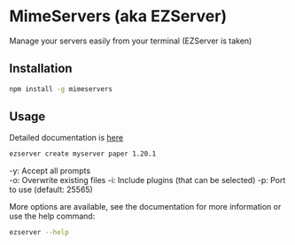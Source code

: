 # MimeServers (aka EZServer)

Manage your servers easily from your terminal (EZServer is taken)

## Installation

```bash
npm install -g mimeservers
```

## Usage

Detailed documentation is [here](https://docs.mimedev.fr/docs/category/ezserver)

```bash
ezserver create myserver paper 1.20.1
```

-y: Accept all prompts  
-o: Overwrite existing files
-i: Include plugins (that can be selected)
-p: Port to use (default: 25565)

More options are available, see the documentation for more information or use the help command:

```bash
ezserver --help
```
